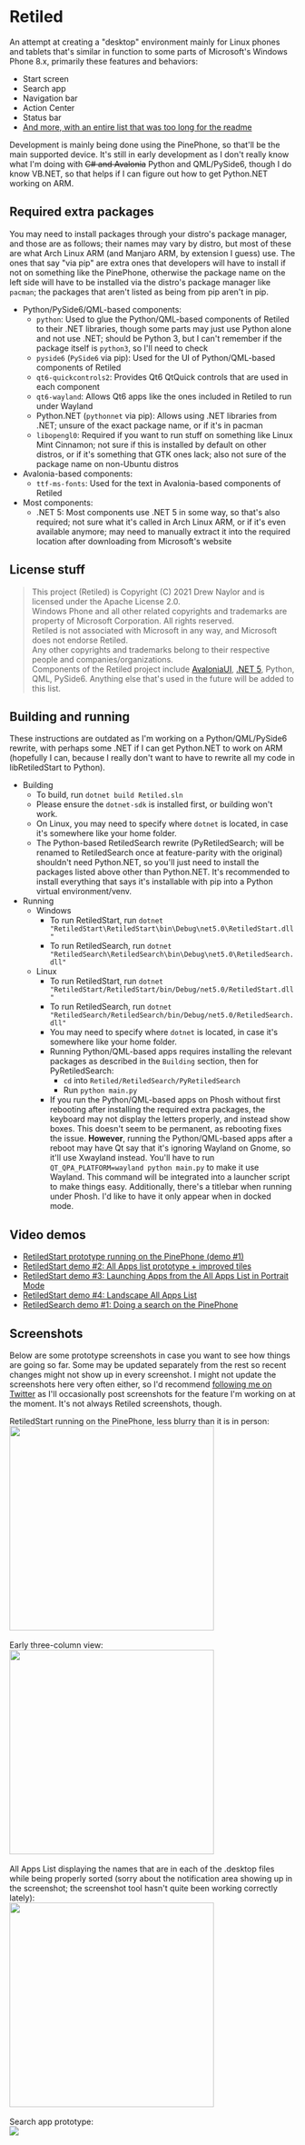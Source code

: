 # Retiled

An attempt at creating a "desktop" environment mainly for Linux phones and tablets that's similar in function to some parts of Microsoft's Windows Phone 8.x, primarily these features and behaviors:
- Start screen
- Search app
- Navigation bar
- Action Center
- Status bar
- [And more, with an entire list that was too long for the readme](/docs/eventual-feature-and-behavior-list.md)

Development is mainly being done using the PinePhone, so that'll be the main supported device. It's still in early development as I don't really know what I'm doing with ~~C# and Avalonia~~ Python and QML/PySide6, though I do know VB.NET, so that helps if I can figure out how to get Python.NET working on ARM.

## Required extra packages

You may need to install packages through your distro's package manager, and those are as follows; their names may vary by distro, but most of these are what Arch Linux ARM (and Manjaro ARM, by extension I guess) use. The ones that say "via pip" are extra ones that developers will have to install if not on something like the PinePhone, otherwise the package name on the left side will have to be installed via the distro's package manager like `pacman`; the packages that aren't listed as being from pip aren't in pip.
- Python/PySide6/QML-based components:
  - `python`: Used to glue the Python/QML-based components of Retiled to their .NET libraries, though some parts may just use Python alone and not use .NET; should be Python 3, but I can't remember if the package itself is `python3`, so I'll need to check
  - `pyside6` (`PySide6` via pip): Used for the UI of Python/QML-based components of Retiled
  - `qt6-quickcontrols2`: Provides Qt6 QtQuick controls that are used in each component
  - `qt6-wayland`: Allows Qt6 apps like the ones included in Retiled to run under Wayland
  - Python.NET (`pythonnet` via pip): Allows using .NET libraries from .NET; unsure of the exact package name, or if it's in pacman
  - `libopengl0`: Required if you want to run stuff on something like Linux Mint Cinnamon; not sure if this is installed by default on other distros, or if it's something that GTK ones lack; also not sure of the package name on non-Ubuntu distros
- Avalonia-based components:
  - `ttf-ms-fonts`: Used for the text in Avalonia-based components of Retiled
- Most components:
  - .NET 5: Most components use .NET 5 in some way, so that's also required; not sure what it's called in Arch Linux ARM, or if it's even available anymore; may need to manually extract it into the required location after downloading from Microsoft's website

## License stuff

>This project (Retiled) is Copyright (C) 2021 Drew Naylor and is licensed under the Apache License 2.0.<br>
Windows Phone and all other related copyrights and trademarks are property of Microsoft Corporation. All rights reserved.<br>
Retiled is not associated with Microsoft in any way, and Microsoft does not endorse Retiled.<br>
Any other copyrights and trademarks belong to their respective people and companies/organizations.<br>
Components of the Retiled project include [AvaloniaUI](https://avaloniaui.net/), [.NET 5](https://docs.microsoft.com/en-us/dotnet/core/dotnet-five), Python, QML, PySide6. Anything else that's used in the future will be added to this list.

## Building and running

These instructions are outdated as I'm working on a Python/QML/PySide6 rewrite, with perhaps some .NET if I can get Python.NET to work on ARM (hopefully I can, because I really don't want to have to rewrite all my code in libRetiledStart to Python).

- Building
  - To build, run `dotnet build Retiled.sln`
  - Please ensure the `dotnet-sdk` is installed first, or building won't work.
  - On Linux, you may need to specify where `dotnet` is located, in case it's somewhere like your home folder.
  - The Python-based RetiledSearch rewrite (PyRetiledSearch; will be renamed to RetiledSearch once at feature-parity with the original) shouldn't need Python.NET, so you'll just need to install the packages listed above other than Python.NET. It's recommended to install everything that says it's installable with pip into a Python virtual environment/venv.
- Running
  - Windows
    - To run RetiledStart, run `dotnet "RetiledStart\RetiledStart\bin\Debug\net5.0\RetiledStart.dll"`
    - To run RetiledSearch, run `dotnet "RetiledSearch\RetiledSearch\bin\Debug\net5.0\RetiledSearch.dll"`
  - Linux
    - To run RetiledStart, run `dotnet "RetiledStart/RetiledStart/bin/Debug/net5.0/RetiledStart.dll"`
    - To run RetiledSearch, run `dotnet "RetiledSearch/RetiledSearch/bin/Debug/net5.0/RetiledSearch.dll"`
    - You may need to specify where `dotnet` is located, in case it's somewhere like your home folder.
    - Running Python/QML-based apps requires installing the relevant packages as described in the `Building` section, then for PyRetiledSearch:
      - `cd` into `Retiled/RetiledSearch/PyRetiledSearch`
      - Run `python main.py`
    - If you run the Python/QML-based apps on Phosh without first rebooting after installing the required extra packages, the keyboard may not display the letters properly, and instead show boxes. This doesn't seem to be permanent, as rebooting fixes the issue. **However**, running the Python/QML-based apps after a reboot may have Qt say that it's ignoring Wayland on Gnome, so it'll use Xwayland instead. You'll have to run `QT_QPA_PLATFORM=wayland python main.py` to make it use Wayland. This command will be integrated into a launcher script to make things easy. Additionally, there's a titlebar when running under Phosh. I'd like to have it only appear when in docked mode.

## Video demos

- [RetiledStart prototype running on the PinePhone (demo #1)](https://youtu.be/NpUnrb1wC_8)
- [RetiledStart demo #2: All Apps list prototype + improved tiles](https://youtu.be/GVt1WAN-w04)
- [RetiledStart demo #3: Launching Apps from the All Apps List in Portrait Mode](https://youtu.be/VHvdnHaz9G8)
- [RetiledStart demo #4: Landscape All Apps List](https://youtu.be/FGZ3E5nqb0s)
- [RetiledSearch demo #1: Doing a search on the PinePhone](https://youtu.be/SEua4VDVxM8)

## Screenshots
Below are some prototype screenshots in case you want to see how things are going so far. Some may be updated separately from the rest so recent changes might not show up in every screenshot. I might not update the screenshots here very often either, so I'd recommend [following me on Twitter](https://twitter.com/DrewTNaylor) as I'll occasionally post screenshots for the feature I'm working on at the moment. It's not always Retiled screenshots, though.

RetiledStart running on the PinePhone, less blurry than it is in person:<br>
<img src="/docs/images/retiledstart-running-on-pinephone.png" width="360"><br>
<br>
Early three-column view:<br>
<img src="/docs/images/retiledstart-tiles-that-look-like-wp.png" width="360"><br>
<br>
All Apps List displaying the names that are in each of the .desktop files while being properly sorted (sorry about the notification area showing up in the screenshot; the screenshot tool hasn't quite been working correctly lately):<br>
<img src="/docs/images/retiledstart-allappslist-with-names-and-sorted.png" width="360"><br>
<br>
Search app prototype:<br>
![](/docs/images/search-prototype.png?raw=true)<br>
